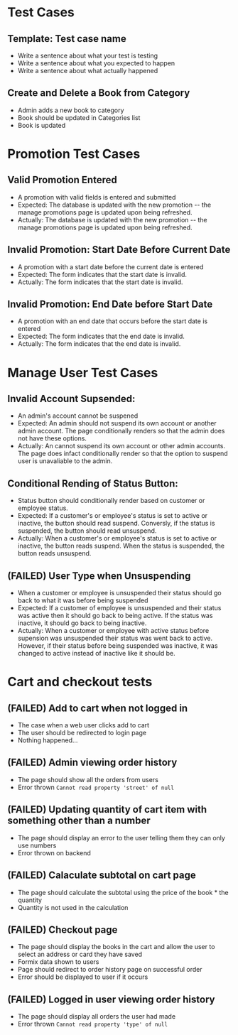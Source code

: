 # Test Cases
## Template: Test case name
- Write a sentence about what your test is testing
- Write a sentence about what you expected to happen
- Write a sentence about what actually happened

## Create and Delete a Book from Category
- Admin adds a new book to category
- Book should be updated in Categories list
- Book is updated

# Promotion Test Cases
## Valid Promotion Entered
- A promotion with valid fields is entered and submitted
- Expected: The database is updated with the new promotion -- the manage promotions page is updated upon being refreshed.
- Actually: The database is updated with the new promotion -- the manage promotions page is updated upon being refreshed.
## Invalid Promotion: Start Date Before Current Date
- A promotion with a start date before the current date is entered
- Expected: The form indicates that the start date is invalid.
- Actually: The form indicates that the start date is invalid.
## Invalid Promotion: End Date before Start Date
- A promotion with an end date that occurs before the start date is entered
- Expected: The form indicates that the end date is invalid.
- Actually: The form indicates that the end date is invalid.

# Manage User Test Cases
## Invalid Account Supsended:
- An admin's account cannot be suspened
- Expected: An admin should not suspend its own account or another admin account. The page conditionally renders so that the admin does not have these options.
- Actually: An cannot suspend its own account or other admin accounts. The page does infact conditionally render so that the option to suspend user is unavaliable to the admin.

## Conditional Rending of Status Button:
- Status button should conditionally render based on customer or employee status.
- Expected: If a customer's or employee's status is set to active or inactive, the button should read suspend. Conversly, if the status is suspended, the button should read unsuspend. 
- Actually: When a customer's or employee's status is set to active or inactive, the button reads suspend. When the status is suspended, the button reads unsuspend.

## (FAILED) User Type when Unsuspending
- When a customer or employee is unsuspended their status should go back to what it was before being suspended
- Expected: If a customer of employee is unsuspended and their status was active then it should go back to being active. If the status was inactive, it should go back to being inactive. 
- Actually: When a customer or employee with active status before supension was unsuspended their status was went back to active. However, if their status before being suspended was inactive, it was changed to active instead of inactive like it should be. 

# Cart and checkout tests
## (FAILED) Add to cart when not logged in
- The case when a web user clicks add to cart
- The user should be redirected to login page
- Nothing happened...

## (FAILED) Admin viewing order history
- The page should show all the orders from users
- Error thrown `Cannot read property 'street' of null`

## (FAILED) Updating quantity of cart item with something other than a number
- The page should display an error to the user telling them they can only use numbers
- Error thrown on backend

## (FAILED) Calaculate subtotal on cart page
- The page should calculate the subtotal using the price of the book * the quantity
- Quantity is not used in the calculation

## (FAILED) Checkout page
- The page should display the books in the cart and allow the user to select an address or card they have saved
- Formix data shown to users
- Page should redirect to order history page on successful order
- Error should be displayed to user if it occurs

## (FAILED) Logged in user viewing order history
- The page should display all orders the user had made
- Error thrown `Cannot read property 'type' of null`
